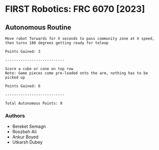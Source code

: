 # FIRST Robotics: FRC 6070 [2023]

## Autonomous Routine
```
Move robot forwards for X seconds to pass community zone at X speed,
then turns 180 degrees getting ready for teleop

Points Gained: 3
   
---------------------------

Score a cube or cone on top row
Note: Game pieces come pre-loaded onto the arm, nothing has to be picked up
   
Points Gained: 6

---------------------------

Total Autonomous Points: 9
```

### Authors
- Bereket Semagn
- Roozbeh Ali
- Ankur Boyed
- Utkarsh Dubey
